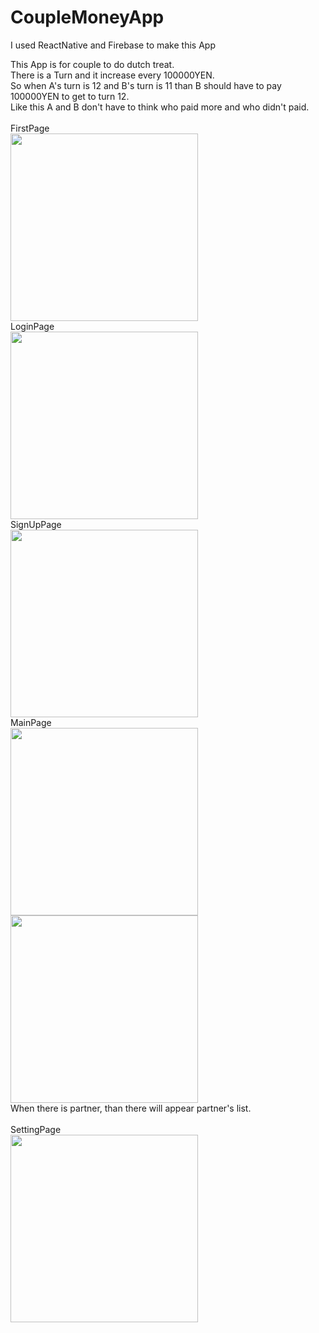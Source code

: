 # CoupleMoneyApp

I used ReactNative and Firebase to make this App<br>

This App is for couple to do dutch treat. <br>
There is a Turn and it increase every 100000YEN.<br>
So when A's turn is 12 and B's turn is 11 than B should have to pay 100000YEN to get to turn 12. <br>
Like this A and B don't have to think who paid more and who didn't paid. <br>
<br>
FirstPage<br>
<img src="https://user-images.githubusercontent.com/54884167/108518227-a9784c80-730b-11eb-93c4-737d0d890dd7.png" width="300">
<br>
LoginPage<br>
<img src="https://user-images.githubusercontent.com/54884167/108517382-b2b4e980-730a-11eb-8b5f-4564d54c5490.png" width="300">
<br>
SignUpPage<br>
<img src="https://user-images.githubusercontent.com/54884167/108517994-703fdc80-730b-11eb-91fa-35a493ea760c.png" width="300">
<br>
MainPage<br>
<img src="https://user-images.githubusercontent.com/54884167/108517904-530b0e00-730b-11eb-85b1-17e52f8bbb76.png" width="300"><br>
<img src="https://user-images.githubusercontent.com/54884167/108518386-d75d9100-730b-11eb-92c6-cb00d84d3087.png" width="300"><br>
When there is partner, than there will appear partner's list.<br><br>
SettingPage<br>
<img src="https://user-images.githubusercontent.com/54884167/108518355-cd3b9280-730b-11eb-9572-76455d20dcec.png" width="300">
